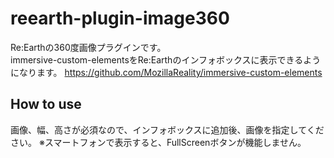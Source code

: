 # reearth-plugin-image360
Re:Earthの360度画像プラグインです。  
immersive-custom-elementsをRe:Earthのインフォボックスに表示できるようになります。 
https://github.com/MozillaReality/immersive-custom-elements

## How to use
画像、幅、高さが必須なので、インフォボックスに追加後、画像を指定してください。
※スマートフォンで表示すると、FullScreenボタンが機能しません。
